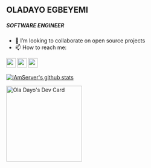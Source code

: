 ## OLADAYO EGBEYEMI
##### SOFTWARE ENGINEER

- 👯 I’m looking to collaborate on open source projects
- 📫 How to reach me:

<a href="https://twitter.com/iamserverr"><img src="https://img.shields.io/badge/twitter-%231DA1F2.svg?&style=for-the-badge&logo=twitter&logoColor=white" height=25></a> <a href="https://www.linkedin.com/in/iamserver/"><img src="https://img.shields.io/badge/linkedin-%230077B5.svg?&style=for-the-badge&logo=linkedin&logoColor=white" height=25></a> <a href="https://stackoverflow.com/users/8739734/iamserver"><img src="https://img.shields.io/badge/stackoverflow-%23f48024.svg?&style=for-the-badge&logo=stackoverflow&logoColor=white" height=25></a>
<!-- <a href="https://www.youtube.com/channel/UCYUC-bdnQRJDhZRL2c_NKVw?view_as=subscriber"><img src="https://img.shields.io/badge/youtube-%23cc0000.svg?&style=for-the-badge&logo=youtube&logoColor=white" height=25></a> --> 
<!-- <a href="https://cjav.dev"><img src="https://img.shields.io/badge/blog-%23000.svg?&style=for-the-badge&logo=website&logoColor=white" height=25></a> -->


[![iAmServer's github stats](https://github-readme-stats.vercel.app/api?username=iamserver&show_icons=true&count_private=true&bg_color=fff&include_all_commits=true&text_color=0A2540&title_color=635BFF&hide=stars,contribs&custom_title=GitHub%20Stats)](https://github.com/iamserver)


<!-- <a href="https://app.daily.dev/iAmServer"><img src="https://raw.githubusercontent.com/iAmServer/iAmServer/master/devcard.svg" width="200" alt="Ola Dayo's Dev Card"/></a>
 -->
<a href="https://app.daily.dev/iAmServer"><img src="https://api.daily.dev/devcards/0a917f44c77e42c1837e99bdeda8f9e4.png?r=haw" width="200" alt="Ola Dayo's Dev Card"/></a>


<!--
**iAmServer/iAmServer** is a ✨ _special_ ✨ repository because its `README.md` (this file) appears on your GitHub profile.

Here are some ideas to get you started:

- 🔭 I’m currently working on ...
- 🌱 I’m currently learning ...
- 👯 I’m looking to collaborate on ...
- 🤔 I’m looking for help with ...
- 💬 Ask me about ...
- 📫 How to reach me: ...
- 😄 Pronouns: ...
- ⚡ Fun fact: ...
-->
